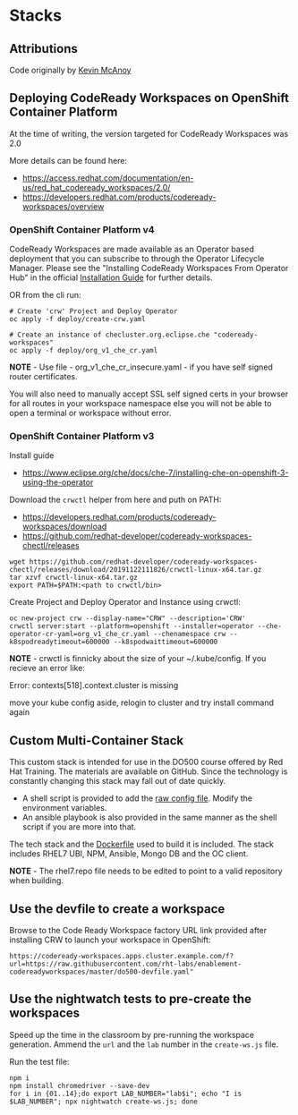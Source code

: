 # Stacks

## Attributions

Code originally by [Kevin McAnoy](https://github.com/mcanoy/ocp-examples/tree/master/codeready-workspaces)

## Deploying CodeReady Workspaces on OpenShift Container Platform

At the time of writing, the version targeted for CodeReady Workspaces was 2.0

More details can be found here:
- https://access.redhat.com/documentation/en-us/red_hat_codeready_workspaces/2.0/
- https://developers.redhat.com/products/codeready-workspaces/overview

### OpenShift Container Platform v4

CodeReady Workspaces are made available as an Operator based deployment that you can subscribe to through the Operator Lifecycle Manager. Please see the "Installing CodeReady Workspaces From Operator Hub" in the official [Installation Guide](https://access.redhat.com/documentation/en-us/red_hat_codeready_workspaces/2.0/html-single/installation_guide/index) for further details.

OR from the cli run:
```
# Create 'crw' Project and Deploy Operator
oc apply -f deploy/create-crw.yaml

# Create an instance of checluster.org.eclipse.che "codeready-workspaces"
oc apply -f deploy/org_v1_che_cr.yaml
```

<p class="tip">
<b>NOTE</b> - Use file - org_v1_che_cr_insecure.yaml - if you have self signed router certificates.
<p> You will also need to manually accept SSL self signed certs in your browser for all routes in your workspace namespace else you will not be able to open a terminal or workspace without error.</p>
</p>

### OpenShift Container Platform v3

Install guide
- https://www.eclipse.org/che/docs/che-7/installing-che-on-openshift-3-using-the-operator

Download the `crwctl` helper from here and puth on PATH:
- https://developers.redhat.com/products/codeready-workspaces/download
- https://github.com/redhat-developer/codeready-workspaces-chectl/releases

```
wget https://github.com/redhat-developer/codeready-workspaces-chectl/releases/download/20191122111826/crwctl-linux-x64.tar.gz
tar xzvf crwctl-linux-x64.tar.gz
export PATH=$PATH:<path to crwctl/bin>
```

Create Project and Deploy Operator and Instance using crwctl:
```
oc new-project crw --display-name="CRW" --description='CRW'
crwctl server:start --platform=openshift --installer=operator --che-operator-cr-yaml=org_v1_che_cr.yaml --chenamespace crw --k8spodreadytimeout=600000 --k8spodwaittimeout=600000
```

<p class="tip">
<b>NOTE</b> - crwctl is finnicky about the size of your ~/.kube/config. If you recieve an error like:
<p>Error: contexts[518].context.cluster is missing</p>
<p> move your kube config aside, relogin to cluster and try install command again
</p>

## Custom Multi-Container Stack

This custom stack is intended for use in the DO500 course offered by Red Hat Training. The materials are available on GitHub. Since the technology is constantly changing this stack may fall out of date quickly.

- A shell script is provided to add the [raw config file](do500-raw-config.json). Modify the environment variables.
- An ansible playbook is also provided in the same manner as the shell script if you are more into that.

The tech stack and the [Dockerfile](Dockerfile) used to build it is included. The stack includes RHEL7 UBI, NPM, Ansible, Mongo DB and the OC client.

<p class="tip">
<b>NOTE</b> - The rhel7.repo file needs to be edited to point to a valid repository when building.
</p>

## Use the devfile to create a workspace

Browse to the Code Ready Workspace factory URL link provided after installing CRW to launch your workspace in OpenShift:

```
https://codeready-workspaces.apps.cluster.example.com/f?url=https://raw.githubusercontent.com/rht-labs/enablement-codereadyworkspaces/master/do500-devfile.yaml"
```

## Use the nightwatch tests to pre-create the workspaces

Speed up the time in the classroom by pre-running the workspace generation. Ammend the `url` and the `lab` number in the `create-ws.js` file.

Run the test file:

```
npm i
npm install chromedriver --save-dev
for i in {01..14};do export LAB_NUMBER="lab$i"; echo "I is $LAB_NUMBER"; npx nightwatch create-ws.js; done
```
